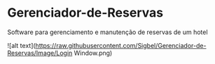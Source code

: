 # Gerenciador-de-Reservas
Software para gerenciamento e manutenção de reservas de um hotel

![alt text](https://raw.githubusercontent.com/Sigbel/Gerenciador-de-Reservas/Image/Login Window.png)
